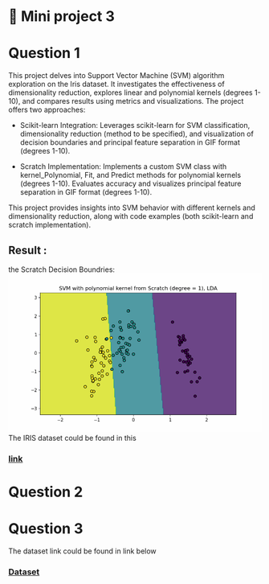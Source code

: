 # 📘 Mini project 3

# Question 1

This project delves into Support Vector Machine (SVM) algorithm exploration on the Iris dataset. It investigates the effectiveness of dimensionality reduction, explores linear and polynomial kernels (degrees 1-10), and compares results using metrics and visualizations. The project offers two approaches:

- Scikit-learn Integration: Leverages scikit-learn for SVM classification, dimensionality reduction (method to be specified), and visualization of decision boundaries and principal feature separation in GIF format (degrees 1-10).

- Scratch Implementation: Implements a custom SVM class with kernel_Polynomial, Fit, and Predict methods for polynomial kernels (degrees 1-10). Evaluates accuracy and visualizes principal feature separation in GIF format (degrees 1-10).

This project provides insights into SVM behavior with different kernels and dimensionality reduction, along with code examples (both scikit-learn and scratch implementation).

## Result :
the Scratch Decision Boundries: 
![alt text](scratch_decision_boundries.gif)
The IRIS dataset could be found in this 
### [link](https://www.kaggle.com/datasets/budincsevity/szeged-weather/data)

# Question 2




# Question 3


The dataset link could be found in link below
### [Dataset](https://www.kaggle.com/datasets/mlg-ulb/creditcardfraud)





